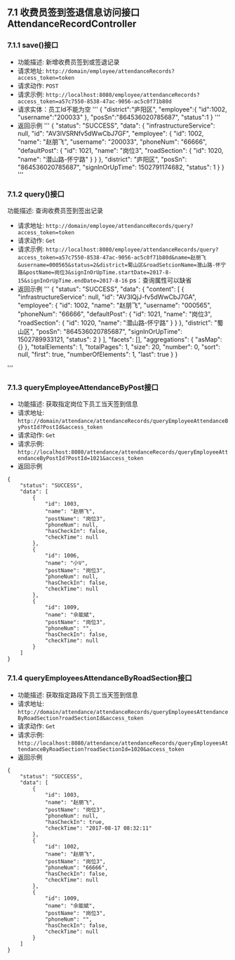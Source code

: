 ## 7.1 收费员签到签退信息访问接口AttendanceRecordController
### 7.1.1 save()接口
- 功能描述: 新增收费员签到或签退记录
- 请求地址: `http://domain/employee/attendanceRecords?access_token=token`
- 请求动作: `POST`
- 请求示例: `http://localhost:8080/employee/attendanceRecords?access_token=a57c7550-8538-47ac-9056-ac5c0f71b80d`
- 请求实体：员工Id不能为空
  '''
  {
  "district":"庐阳区",
  "employee":{
  	"id":1002,
  	"username":"200033"
  	},
  "posSn":"864536020785687",
  "status":1
  }
  '''
- 返回示例
  '''
  {
    "status": "SUCCESS",
    "data": {
        "infrastructureService": null,
        "id": "AV3lVSRNfv5dWwCbJ7GF",
        "employee": {
            "id": 1002,
            "name": "赵朋飞",
            "username": "200033",
            "phoneNum": "66666",
            "defaultPost": {
                "id": 1021,
                "name": "岗位3",
                "roadSection": {
                    "id": 1020,
                    "name": "潜山路-怀宁路"
                }
            }
        },
        "district": "庐阳区",
        "posSn": "864536020785687",
        "signInOrUpTime": 1502791174682,
        "status": 1
    }
  }
  '''

### 7.1.2 query()接口
 功能描述: 查询收费员签到签出记录
- 请求地址: `http://domain/employee/attendanceRecords/query?access_token=token`
- 请求动作: `Get`
- 请求示例: `http://localhost:8080/employee/attendanceRecords/query?access_token=a57c7550-8538-47ac-9056-ac5c0f71b80d&name=赵朋飞&username=000565&status=2&district=蜀山区&roadSetcionName=潜山路-怀宁路&postName=岗位3&signInOrUpTime.startDate=2017-8-15&signInOrUpTime.endDate=2017-8-16`
         ps：查询属性可以缺省
- 返回示例
     '''
     {
       "status": "SUCCESS",
       "data": {
           "content": [
               {
                   "infrastructureService": null,
                   "id": "AV3lQjJ-fv5dWwCbJ7GA",
                   "employee": {
                       "id": 1002,
                       "name": "赵朋飞",
                       "username": "000565",
                       "phoneNum": "66666",
                       "defaultPost": {
                           "id": 1021,
                           "name": "岗位3",
                           "roadSection": {
                               "id": 1020,
                               "name": "潜山路-怀宁路"
                           }
                       }
                   },
                   "district": "蜀山区",
                   "posSn": "864536020785687",
                   "signInOrUpTime": 1502789933121,
                   "status": 2
               }
           ],
           "facets": [],
           "aggregations": {
               "asMap": {}
           },
           "totalElements": 1,
           "totalPages": 1,
           "size": 20,
           "number": 0,
           "sort": null,
           "first": true,
           "numberOfElements": 1,
           "last": true
       }
     }

'''

### 7.1.3 queryEmployeeAttendanceByPost接口
- 功能描述: 获取指定岗位下员工当天签到信息
- 请求地址: `http://domain/attendance/attendanceRecords/queryEmployeeAttendanceByPostId?PostId&access_token`
- 请求动作: `Get`
- 请求示例: `http://localhost:8080/attendance/attendanceRecords/queryEmployeeAttendanceByPostId?PostId=1021&access_token`
- 返回示例
```
{
    "status": "SUCCESS",
    "data": [
        {
            "id": 1003,
            "name": "赵朋飞",
            "postName": "岗位3",
            "phoneNum": null,
            "hasCheckIn": false,
            "checkTime": null
        },
        {
            "id": 1006,
            "name": "小V",
            "postName": "岗位3",
            "phoneNum": null,
            "hasCheckIn": false,
            "checkTime": null
        },
        {
            "id": 1009,
            "name": "佘能斌",
            "postName": "岗位3",
            "phoneNum": "",
            "hasCheckIn": false,
            "checkTime": null
        }
    ]
}
```

### 7.1.4 queryEmployeesAttendanceByRoadSection接口
- 功能描述: 获取指定路段下员工当天签到信息
- 请求地址: `http://domain/attendance/attendanceRecords/queryEmployeesAttendanceByRoadSection?roadSectionId&access_token`
- 请求动作: `Get`
- 请求示例: `http://localhost:8080/attendance/attendanceRecords/queryEmployeesAttendanceByRoadSection?roadSectionId=1020&access_token`
- 返回示例
```
{
    "status": "SUCCESS",
    "data": [
        {
            "id": 1003,
            "name": "赵朋飞",
            "postName": "岗位3",
            "phoneNum": null,
            "hasCheckIn": true,
            "checkTime": "2017-08-17 08:32:11"
        },
        {
            "id": 1002,
            "name": "赵朋飞",
            "postName": "岗位3",
            "phoneNum": "66666",
            "hasCheckIn": false,
            "checkTime": null
        },
        {
            "id": 1009,
            "name": "佘能斌",
            "postName": "岗位3",
            "phoneNum": "",
            "hasCheckIn": false,
            "checkTime": null
        }
    ]
}
```
